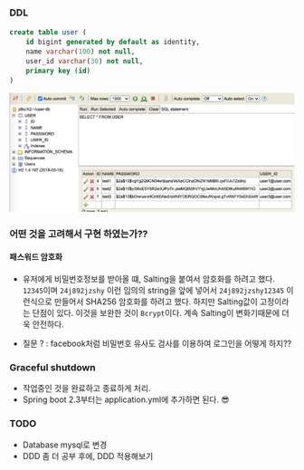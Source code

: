 





### DDL

```sql
create table user (
    id bigint generated by default as identity,
    name varchar(100) not null,
    user_id varchar(30) not null,
    primary key (id)
)
```

![](docs/database.png)

### 어떤 것을 고려해서 구현 하였는가??

#### 패스워드 암호화

 - 유저에게 비밀번호정보를 받아올 떄, Salting을 붙여서 암호화를 하려고 했다. `12345`이며 `24j892jzshy` 이런 임의의 string을 앞에 넣어서 `24j892jzshy12345` 이런식으로 만들어서 SHA256 암호화를 하려고 했다. 하지만 Salting값이 고정이라는 단점이 있다. 이것을 보완한 것이 `Bcrypt`이다. 계속 Salting이 변화기때문에 더욱 안전하다.

- 질문 ?  : facebook처럼 비밀번호 유사도 검사를 이용하여 로그인을 어떻게 하지??

### Graceful shutdown

- 작업중인 것을 완료하고 종료하게 처리. 
- Spring boot 2.3부터는 application.yml에 추가하면 된다. 😎

### TODO

- Database mysql로 변경
- DDD 좀 더 공부 후에, DDD 적용해보기